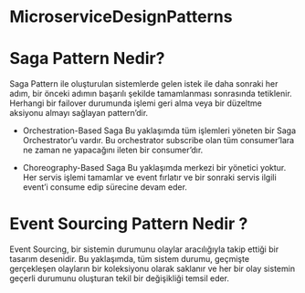 # MicroserviceDesignPatterns

# Saga Pattern Nedir?
Saga Pattern ile oluşturulan sistemlerde gelen istek ile daha sonraki her adım, bir önceki adımın başarılı şekilde tamamlanması sonrasında tetiklenir. Herhangi bir failover durumunda işlemi geri alma veya bir düzeltme aksiyonu almayı sağlayan pattern’dir.

* Orchestration-Based Saga
Bu yaklaşımda tüm işlemleri yöneten bir Saga Orchestrator’u vardır. Bu orchestrator subscribe olan tüm consumer’lara ne zaman ne yapacağını ileten bir consumer’dır.

* Choreography-Based Saga
Bu yaklaşımda merkezi bir yönetici yoktur. Her servis işlemi tamamlar ve event fırlatır ve bir sonraki servis ilgili event’i consume edip sürecine devam eder.

# Event Sourcing Pattern Nedir ?
Event Sourcing, bir sistemin durumunu olaylar aracılığıyla takip ettiği bir tasarım desenidir. Bu yaklaşımda, tüm sistem durumu, geçmişte gerçekleşen olayların bir koleksiyonu olarak saklanır ve her bir olay sistemin geçerli durumunu oluşturan tekil bir değişikliği temsil eder.
